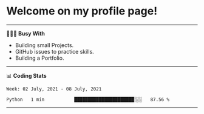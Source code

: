 # Welcome on my profile page!
<!-- print(("dralla"[::-1]+"s").capitalize()) -->

---
👨🏻‍💻 **Busy With**
* Building small Projects.
* GitHub issues to practice skills.
* Building a Portfolio.

---
📊 **Coding Stats**
<!--START_SECTION:waka-->
```text
Week: 02 July, 2021 - 08 July, 2021

Python   1 min           ██████████████████████░░░   87.56 % 
```
<!--END_SECTION:waka-->
---
